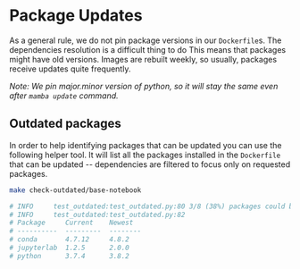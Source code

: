 # Package Updates

As a general rule, we do not pin package versions in our `Dockerfile`s.
The dependencies resolution is a difficult thing to do
This means that packages might have old versions.
Images are rebuilt weekly, so usually, packages receive updates quite frequently.

_Note: We pin major.minor version of python, so it will stay the same even after `mamba update` command._

## Outdated packages

In order to help identifying packages that can be updated you can use the following helper tool.
It will list all the packages installed in the `Dockerfile` that can be updated -- dependencies are
filtered to focus only on requested packages.

```bash
make check-outdated/base-notebook

# INFO     test_outdated:test_outdated.py:80 3/8 (38%) packages could be updated
# INFO     test_outdated:test_outdated.py:82
# Package     Current    Newest
# ----------  ---------  --------
# conda       4.7.12     4.8.2
# jupyterlab  1.2.5      2.0.0
# python      3.7.4      3.8.2
```
